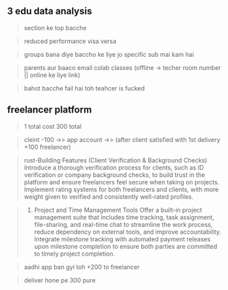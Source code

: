 
## 3 edu data analysis
>section ke top bacche

>reduced performance visa versa

>groups bana diye baccho ke liye jo specific sub mai kam hai

>parents aur baaco email colab classes (offline -> techer room number || online ke liye link)

>bahot bacche fail hai toh teahcer is fucked

## freelancer platform
>1 total  cost 300 total

>cleint -100 ->> app account ->> (after client satisfied with 1st delivery +100 freelancer) 

>rust-Building Features (Client Verification & Background Checks)
Introduce a thorough verification process for clients, such as ID verification or company background checks, to build trust in the platform and ensure freelancers feel secure when taking on projects.
Implement rating systems for both freelancers and clients, with more weight given to verified and consistently well-rated profiles.

>1. Project and Time Management Tools
Offer a built-in project management suite that includes time tracking, task assignment, file-sharing, and real-time chat to streamline the work process, reduce dependency on external tools, and improve accountability.
Integrate milestone tracking with automated payment releases upon milestone completion to ensure both parties are committed to timely project completion.

>aadhi app ban gyi toh +200 to freelancer

> deliver hone pe 300 pure

